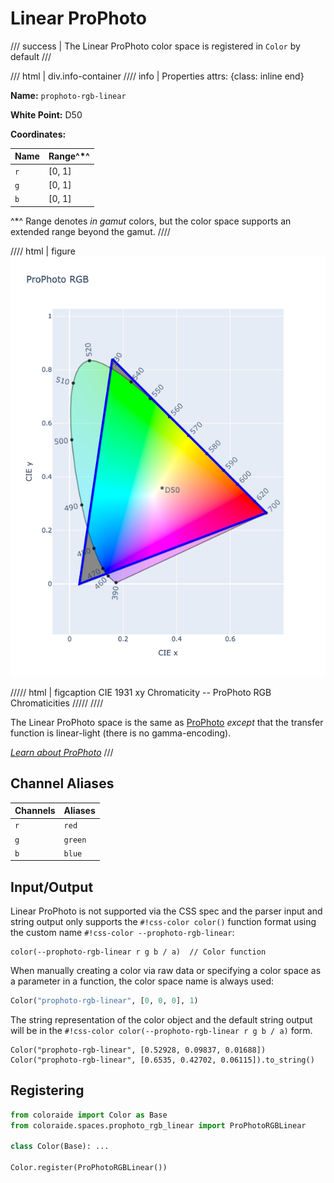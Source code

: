 # Linear ProPhoto

/// success | The Linear ProPhoto color space is registered in `Color` by default
///

/// html | div.info-container
//// info | Properties
    attrs: {class: inline end}

**Name:** `prophoto-rgb-linear`

**White Point:** D50

**Coordinates:**

Name | Range^\*^
---- | -----
`r`  | [0, 1]
`g`  | [0, 1]
`b`  | [0, 1]

^\*^ Range denotes _in gamut_ colors, but the color space supports an extended range beyond the gamut.
////

//// html | figure
![ProPhoto RGB](../images/prophoto-rgb.png)

///// html | figcaption
CIE 1931 xy Chromaticity -- ProPhoto RGB Chromaticities
/////
////

The Linear ProPhoto space is the same as [ProPhoto](./prophoto_rgb.md) *except* that the transfer function is linear-light
(there is no gamma-encoding).

_[Learn about ProPhoto](https://en.wikipedia.org/wiki/ProPhoto_RGB_color_space)_
///

## Channel Aliases

Channels | Aliases
-------- | -------
`r`      | `red`
`g`      | `green`
`b`      | `blue`

## Input/Output

Linear ProPhoto is not supported via the CSS spec and the parser input and string output only supports the
`#!css-color color()` function format using the custom name `#!css-color --prophoto-rgb-linear`:

```css-color
color(--prophoto-rgb-linear r g b / a)  // Color function
```

When manually creating a color via raw data or specifying a color space as a parameter in a function, the color
space name is always used:

```py
Color("prophoto-rgb-linear", [0, 0, 0], 1)
```

The string representation of the color object and the default string output will be in the
`#!css-color color(--prophoto-rgb-linear r g b / a)` form.

```playground
Color("prophoto-rgb-linear", [0.52928, 0.09837, 0.01688])
Color("prophoto-rgb-linear", [0.6535, 0.42702, 0.06115]).to_string()
```

## Registering

```py
from coloraide import Color as Base
from coloraide.spaces.prophoto_rgb_linear import ProPhotoRGBLinear

class Color(Base): ...

Color.register(ProPhotoRGBLinear())
```
